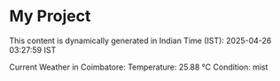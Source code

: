 # My Project

This content is dynamically generated in Indian Time (IST): 2025-04-26 03:27:59 IST


Current Weather in Coimbatore:
Temperature: 25.88 °C
Condition: mist
